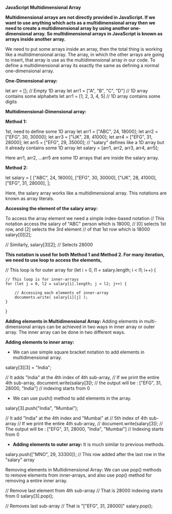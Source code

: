 **JavaScript Multidimensional Array**

**Multidimensional arrays are not directly provided in JavaScript. If we want to use anything which acts as a multidimensional array then we need to create a multidimensional array by using another one-dimensional array. So multidimensional arrays in JavaScript is known as arrays inside another array.**

We need to put some arrays inside an array, then the total thing is working like a multidimensional array. The array, in which the other arrays are going to insert, that array is use as the multidimensional array in our code. To define a multidimensional array its exactly the same as defining a normal one-dimensional array. 

**One-Dimensional array:**

let arr = []; // Empty 1D array
let arr1 = ["A", "B", "C", "D"] // 1D array contains some alphabets
let arr1 = [1, 2, 3, 4, 5] // 1D array contains some digits

**Multidimensional-Dimensional array:**

**Method 1:**

1st, need to define some 1D array
let arr1 = ["ABC", 24, 18000];
let arr2 = ["EFG", 30, 30000];
let arr3 = ["IJK", 28, 41000];
let arr4 = ["EFG", 31, 28000];
let arr5 = ["EFG", 29, 35000];
// "salary" defines like a 1D array but it already contains some 1D array
let salary = [arr1, arr2, arr3, arr4, arr5]; 

Here arr1, arr2, …arr5 are some 1D arrays that are inside the salary array.

**Method 2:**

let salary = [
   ["ABC", 24, 18000],
   ["EFG", 30, 30000],
   ["IJK", 28, 41000],
   ["EFG", 31, 28000],
];

Here, the salary array works like a multidimensional array. This notations are known as array literals.

**Accessing the element of the salary array:**

To access the array element we need a simple index-based notation
// This notation access the salary of "ABC" person which is 18000, 
// [0] selects 1st row, and [2] selects the 3rd element
// of that 1st row which is 18000
salary[0][2];

// Similarly, 
salary[3][2]; // Selects 28000

**This notation is used for both Method 1 and Method 2.
For many iteration, we need to use loop to access the elements,**

// This loop is for outer array
for (let i = 0, l1 = salary.length; i < l1; i++) {

    // This loop is for inner-arrays
    for (let j = 0, l2 = salary[i].length; j < l2; j++) {

        // Accessing each elements of inner-array
        documents.write( salary[i][j] ); 
    }
}

**Adding elements in Multidimensional Array:** Adding elements in multi-dimensional arrays can be achieved in two ways in inner array or outer array. The inner array can be done in two different ways.

**Adding elements to inner array:**
- We can use simple square bracket notation to add elements in multidimensional array.

salary[3][3] = "India";

// It adds "India" at the 4th index of 4th sub-array,
// If we print the entire 4th sub-array, document.write(salary[3]);
// the output will be :  ["EFG", 31, 28000, "India"]
// indexing starts from 0

- We can use push() method to add elements in the array.

salary[3].push("India", "Mumbai");

// It add "India" at the 4th index and "Mumbai" at
// 5th index of 4th sub-array
// If we print the entire 4th sub-array,
// document.write(salary[3]);
// The output will be :  ["EFG", 31, 28000, "India", "Mumbai"]
// Indexing starts from 0

- **Adding elements to outer array:** It is much similar to previous methods.

salary.push(["MNO", 29, 33300]);
// This row added after the last row in the "salary" array

Removing elements in Multidimensional Array: We can use pop() methods to remove elements from inner-arrays, and also use pop() method for removing a entire inner array.

// Remove last element from 4th sub-array
// That is 28000 indexing starts from 0
salary[3].pop(); 

// Removes last sub-array
// That is "["EFG", 31, 28000]"
salary.pop();